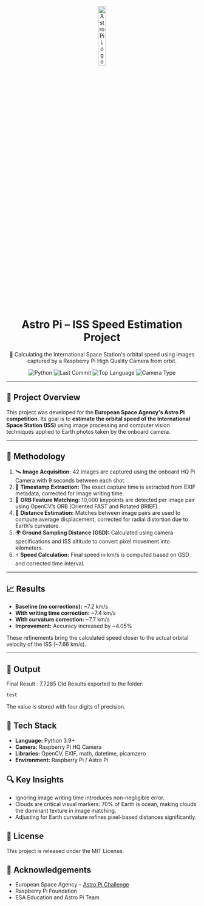 <p align="center">
  <img src="https://upload.wikimedia.org/wikipedia/commons/9/99/Astro_Pi_Logo.png" alt="Astro Pi Logo" width="20%"/>
</p>

<h1 align="center">Astro Pi – ISS Speed Estimation Project</h1>
<p align="center">
  🚀 Calculating the International Space Station's orbital speed using images captured by a Raspberry Pi High Quality Camera from orbit.
</p>

<div align="center">
  <img src="https://img.shields.io/badge/Python-3.9%2B-blue" alt="Python">
  <img src="https://img.shields.io/github/last-commit/your-username/astro-pi-speed" alt="Last Commit">
  <img src="https://img.shields.io/github/languages/top/your-username/astro-pi-speed" alt="Top Language">
  <img src="https://img.shields.io/badge/Camera-High%20Quality%20Raspberry%20Pi-critical" alt="Camera Type">
</div>

---

<h2>🌌 Project Overview</h2>

<p>
This project was developed for the <strong>European Space Agency's Astro Pi competition</strong>. Its goal is to <strong>estimate the orbital speed of the International Space Station (ISS)</strong> using image processing and computer vision techniques applied to Earth photos taken by the onboard camera.
</p>

---

<h2>🧠 Methodology</h2>

<ol>
  <li>🛰️ <strong>Image Acquisition:</strong> 42 images are captured using the onboard HQ Pi Camera with 9 seconds between each shot.</li>
  <li>📅 <strong>Timestamp Extraction:</strong> The exact capture time is extracted from EXIF metadata, corrected for image writing time.</li>
  <li>🧮 <strong>ORB Feature Matching:</strong> 10,000 keypoints are detected per image pair using OpenCV’s ORB (Oriented FAST and Rotated BRIEF).</li>
  <li>📏 <strong>Distance Estimation:</strong> Matches between image pairs are used to compute average displacement, corrected for radial distortion due to Earth's curvature.</li>
  <li>🌍 <strong>Ground Sampling Distance (GSD):</strong> Calculated using camera specifications and ISS altitude to convert pixel movement into kilometers.</li>
  <li>⚡ <strong>Speed Calculation:</strong> Final speed in km/s is computed based on GSD and corrected time interval.</li>
</ol>

---

<h2>📈 Results</h2>

<ul>
  <li><strong>Baseline (no corrections):</strong> ~7.2 km/s</li>
  <li><strong>With writing time correction:</strong> ~7.4 km/s</li>
  <li><strong>With curvature correction:</strong> ~7.7 km/s</li>
  <li><strong>Improvement:</strong> Accuracy increased by ~4.05%</li>
</ul>

<p>
These refinements bring the calculated speed closer to the actual orbital velocity of the ISS (~7.66 km/s).
</p>

---

<h2>📂 Output</h2>

<p>
Final Result : 7.7285
Old Results exported to the folder:
</p>

```txt
test
```
<p> The value is stored with four digits of precision. </p> <h2>📸 Tech Stack</h2> <ul> <li><strong>Language:</strong> Python 3.9+</li> <li><strong>Camera:</strong> Raspberry Pi HQ Camera</li> <li><strong>Libraries:</strong> OpenCV, EXIF, math, datetime, picamzero</li> <li><strong>Environment:</strong> Raspberry Pi / Astro Pi</li> </ul> <h2>🔍 Key Insights</h2> <ul> <li>Ignoring image writing time introduces non-negligible error.</li> <li>Clouds are critical visual markers: 70% of Earth is ocean, making clouds the dominant texture in image matching.</li> <li>Adjusting for Earth curvature refines pixel-based distances significantly.</li> </ul> <h2>📜 License</h2> <p>This project is released under the MIT License.</p> <h2>🤝 Acknowledgements</h2> <ul> <li>European Space Agency – <a href="https://astro-pi.org/">Astro Pi Challenge</a></li> <li>Raspberry Pi Foundation</li> <li>ESA Education and Astro Pi Team</li> </ul> 
